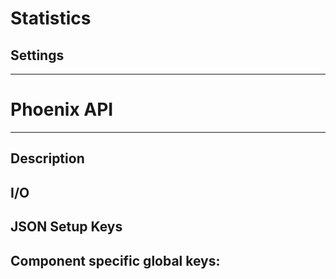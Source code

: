 # Statistics
## Settings

___
# Phoenix API
___
## Description

## I/O

## JSON Setup Keys

Component specific global keys:
- 